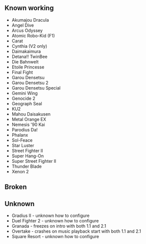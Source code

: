 Known working
---------------
* Akumajou Dracula
* Angel Dive
* Arcus Odyssey
* Atomic Robo-Kid (F1)
* Carat
* Cynthia (V2 only)
* Daimakaimura
* Detana!! TwinBee
* Die Bahnwelt
* Etoile Princesse
* Final Fight
* Garou Densetsu
* Garou Densetsu 2
* Garou Densetsu Special
* Gemini Wing
* Genocide 2
* Geograph Seal
* KU2
* Mahou Daisakusen
* Metal Orange EX
* Nemesis '90 Kai
* Parodius Da!
* Phalanx
* Sol-Feace
* Star Luster
* Street Fighter II
* Super Hang-On
* Super Street Fighter II
* Thunder Blade
* Xenon 2

Broken
-------

Unknown
--------
* Gradius II - unknown how to configure
* Duel Fighter 2 - unknown how to configure
* Granada - freezes on intro with both 1.1 and 2.1
* Overtake - crashes on music playback start with both 1.1 and 2.1
* Square Resort - unknown how to configure
